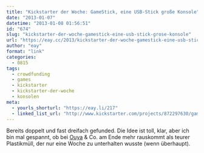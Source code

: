 ```yaml
---
title: "Kickstarter der Woche: GameStick, eine USB-Stick große Konsole"
date: "2013-01-07"
datetime: "2013-01-08 01:56:51"
id: "674"
slug: "kickstarter-der-woche-gamestick-eine-usb-stick-grose-konsole"
url: "https://eay.cc/2013/kickstarter-der-woche-gamestick-eine-usb-stick-grose-konsole/"
author: "eay"
format: "link"
categories:
  - 0815
tags:
  - crowdfunding
  - games
  - kickstarter
  - kickstarter-der-woche
  - konsolen
meta:
  - yourls_shorturl: "https://eay.li/217"
  - linked_list_url: "http://www.kickstarter.com/projects/872297630/gamestick-the-most-portable-tv-games-console-ever"
---
```


Bereits doppelt und fast dreifach gefunded. Die Idee ist toll, klar, aber ich bin mal gespannt, ob bei [Ouya](http://www.ouya.tv/) & Co. am Ende mehr rauskommt als teurer Plastikmüll, der nur eine Woche zu unterhalten wusste (wenn überhaupt).

